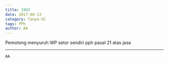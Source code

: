 ```yaml
---
title: 1983
date: 2017-06-13
category: Tanya-SC
tags: PPh
author: AA
---
```


Pemotong menyuruh WP setor sendiri pph pasal 21 atas jasa

---



`AA`
